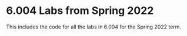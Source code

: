 # 6.004 Labs from Spring 2022

This includes the code for all the labs in 6.004 for the Spring 2022 term.
